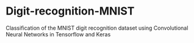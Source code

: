 # Digit-recognition-MNIST
Classification of the MNIST digit recognition dataset using Convolutional Neural Networks in Tensorflow and Keras
